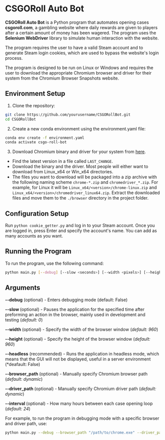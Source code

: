 # CSGORoll Auto Bot
**CSGORoll Auto Bot** is a Python program that automates opening cases **csgoroll.com**, a gambling website where daily rewards are given to players after a certain amount of money has been wagered. The program uses the **Selenium WebDriver** library to simulate human interaction with the website.

The program requires the user to have a valid Steam account and to generate Steam login cookies, which are used to bypass the website's login process.

The program is designed to be run on Linux or Windows and requires the user to download the appropriate Chromium browser and driver for their system from the Chromium Browser Snapshots website.

## Environment Setup

1. Clone the repository:

```bash
git clone https://github.com/yourusername/CSGORollBot.git
cd CSGORollBot
```

2. Create a new conda environment using the environment.yaml file:
```bash
conda env create -f environment.yaml
conda activate csgo-roll-bot
```

3. Download Chromium binary and driver for your system from [here](https://commondatastorage.googleapis.com/chromium-browser-snapshots/index.html).

- Find the latest version in a file called `LAST_CHANGE`.
- Download the binary and the driver. Most people will either want to download from Linux_x64 or Win_x64 directories.
- The files you want to download will be packaged into a zip archive with the following naming scheme `chrome-*.zip` and `chromedriver_*.zip`. For example, for Linux it will be `Linux_x64/<version>/chrome-linux.zip` and `Linux_x64/<version>/chromedriver_linux64.zip`.
Extract the downloaded files and move them to the `./browser` directory in the project folder.

## Configuration Setup

Run `python cookie_getter.py` and log in to your Steam account. Once you are logged in, press Enter and specify the account's name. You can add as many accounts as you want.

## Running the Program

To run the program, use the following command:

```bash
python main.py [--debug] [--slow <seconds>] [--width <pixels>] [--height <pixels>] [--headless] [--browser_path <path>] [--driver_path <path>] [--interval <hours>]
```

## Arguments

**--debug** (optional) - Enters debugging mode (default: False)

**--slow <seconds>** (optional) - Pauses the application for the specified time after preforming an action in the browser, mainly used in development and testing (*default: 0*)

**--width <pixels>** (optional) - Specify the width of the browser window (*default: 960*)

**--height <pixels>** (optional) - Specify the height of the browser window (*default: 960*)

**--headless** (recommended) - Runs the application in headless mode, which means that the GUI will not be displayed, useful in a server environment (*deafault: False)

**--browser_path <path>** (optional) - Manually specify Chromium browser path (*default: dynamic*)

**--driver_path <path>** (optional) - Manually specify Chromium driver path (*default: dynamic*)

**--interval <hours>** (optional) - How many hours between each case opening loop (*default: 24*)

For example, to run the program in debugging mode with a specific browser and driver path, use:

```bash
python main.py --debug --browser_path "/path/to/chrome.exe" --driver_path "/path/to/chromedriver"
```